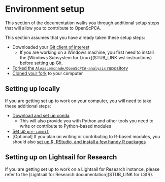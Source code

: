 # Environment setup

This section of the documentation walks you through additional setup steps that will allow you to contribute to OpenScPCA.

This section assumes that you have already taken these setup steps:

- Downloaded your [Git client of interest](../install-a-github-client.md)
    - If you are working on a Windows machine, you first need to install the [Windows Subsystem for Linux](STUB_LINK wsl instructions) before setting up Git.
- [Forked the `AlexsLemonade/OpenScPCA-analysis` repository](../fork-the-repo.md)
- [Cloned your fork](../clone-the-repo.md) to your computer

## Setting up locally

If you are getting set up to work on your computer, you will need to take these additional steps:

- [Download and set up conda](./setup-conda.md)
    - This will also provide you with Python and other tools you need to write or contribute to Python-based modules
- [Set up `pre-commit`](./setup-precommit.md)
- [Optional] If you plan on writing or contributing to R-based modules, you should also [set up R, RStudio, and install a few handy R packages](./install-r-rstudio.md)

## Setting up on Lightsail for Research

If you are getting set up to work on a Lightsail for Research instance, please refer to the [Lightsail for Research documentation](STUB_LINK for LSfR).
